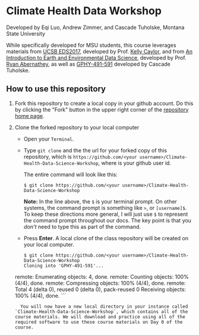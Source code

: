 
# Climate Health Data Workshop 

Developed by Eqi Luo, Andrew Zimmer, and Cascade Tuholske, Montana State University  

While specifically developed for MSU students, this course leverages materials from [UCSB EDS2017](https://github.com/environmental-data-science/eds217_2023), developed by Prof. [Kelly Caylor](https://github.com/kcaylor), and from [An Introduction to Earth and Environmental Data Science](https://earth-env-data-science.github.io/intro.html), developed by Prof. [Ryan Abernathey](https://github.com/rabernat), as well as [GPHY-491-591](https://github.com/cascadet/GPHY-491-591) developed by Cascade Tuholske. 

## How to use this repository

1. Fork this repository to create a local copy in your github account. Do this by clicking the "Fork" button in the upper right corner of the [repository home page](https://github.com/EqiLuo/Climate-Health-Data-Science-Workshop).

1. Clone the forked repository to your local computer

	* Open your `Terminal`.

	* Type `git clone` and the the url for your forked copy of this repository, which is `https://github.com/<your username>/Climate-Health-Data-Science-Workshop`, where <your username> is your github user id.

	     The entire command will look like this:

		`$ git clone https://github.com/<your username>/Climate-Health-Data-Science-Workshop`

		**Note:** In the line above, the `$` is your terminal prompt. On other systems, the command prompt is something like `>`, or `[username]$`. To keep these directions more general, I will just use `$` to represent the command prompt throughout our docs. The key point is that you *don't* need to type this as part of the command.

	* Press **Enter**. A local clone of the class repository will be created on your local computer.

		```
		$ git clone https://github.com/<your username>/Climate-Health-Data-Science-Workshop
		Cloning into 'GPHY-491-591'...
	remote: Enumerating objects: 4, done.
		remote: Counting objects: 100% (4/4), done.
		remote: Compressing objects: 100% (4/4), done.
		remote: Total 4 (delta 0), reused 0 (delta 0), pack-reused 0
		Receiving objects: 100% (4/4), done.
		```

	     You will now have a new local directory in your instance called `Climate-Health-Data-Science-Workshop`, which contains all of the course materials. We will download and practice using all of the required software to use these course materials on Day 0 of the course.



